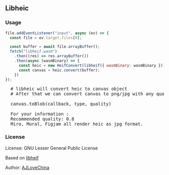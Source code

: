 ## Libheic

### Usage

```javascript
file.addEventListener("input", async (ev) => {
  const file = ev.target.files[0];

  const buffer = await file.arrayBuffer();
  fetch("libheif.wasm")
    .then((res) => res.arrayBuffer())
    .then(async (wasmBinary) => {
      const heic = new HeifConvert(libheif({ wasmBinary: wasmBinary }))
      const canvas = heic.convert(buffer);
    })
});
```

<pre>
  # libheic will convert heic to canvas object
  # After that we can convert canvas to png/jpg with any quality option
  
  canvas.toBlob(callback, type, quality)

  For your information : 
  Recommended quality: 0.8
  Miro, Mural, Figjam all render heic as jpg format.
</pre>

### License

License: GNU Lesser General Public License

Based on <a href="https://github.com/strukturag/libheif">libheif</a>

Author: <a href="https://ajlovechina.github.io">AJLoveChina</a>
